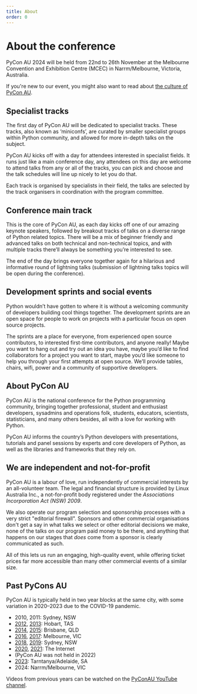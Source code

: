 ```yaml
---
title: About
order: 0
---
```


# About the conference

PyCon AU 2024 will be held from 22nd to 26th November at the Melbourne Convention and Exhibition Centre (MCEC) in Narrm/Melbourne, Victoria, Australia.

If you're new to our event, you might also want to read about [the culture of PyCon AU](/about/culture/).

## Specialist tracks

The first day of PyCon AU will be dedicated to specialist tracks. These tracks, also known as ‘miniconfs’, are curated by smaller specialist groups within Python community, and allowed for more in-depth talks on the subject.

PyCon AU kicks off with a day for attendees interested in specialist fields. It runs just like a main conference day, any attendees on this day are welcome to attend talks from any or all of the tracks, you can pick and choose and the talk schedules will line up nicely to let you do that.

Each track is organised by specialists in their field, the talks are selected by the track organisers in coordination with the program committee.

## Conference main track

This is the core of PyCon AU, as each day kicks off one of our amazing keynote speakers, followed by breakout tracks of talks on a diverse range of Python related topics. There will be a mix of beginner friendly and advanced talks on both technical and non-technical topics, and with multiple tracks there’ll always be something you’re interested to see.

The end of the day brings everyone together again for a hilarious and informative round of lightning talks (submission of lightning talks topics will be open during the conference).

## Development sprints and social events

Python wouldn’t have gotten to where it is without a welcoming community of developers building cool things together. The development sprints are an open space for people to work on projects with a particular focus on open source projects.

The sprints are a place for everyone, from experienced open source contributors, to interested first-time contributors, and anyone really! Maybe you want to hang out and try out an idea you have, maybe you’d like to find collaborators for a project you want to start, maybe you’d like someone to help you through your first attempts at open source. We’ll provide tables, chairs, wifi, power and a community of supportive developers.

## About PyCon AU

PyCon AU is the national conference for the Python programming community, bringing together professional, student and enthusiast developers, sysadmins and operations folk, students, educators, scientists, statisticians, and many others besides, all with a love for working with Python.

PyCon AU informs the country’s Python developers with presentations, tutorials and panel sessions by experts and core developers of Python, as well as the libraries and frameworks that they rely on.

## We are independent and not-for-profit

PyCon AU is a labour of love, run independently of commercial interests by an all-volunteer team. The legal and financial structure is provided by Linux Australia Inc., a not-for-profit body registered under the _Associations Incorporation Act (NSW) 2009_.

We also operate our program selection and sponsorship processes with a very strict "editorial firewall". Sponsors and other commercial organisations don't get a say in what talks we select or other editorial decisions we make, none of the talks on our program paid money to be there, and anything that happens on our stages that _does_ come from a sponsor is clearly communicated as such.

All of this lets us run an engaging, high-quality event, while offering ticket prices far more accessible than many other commercial events of a similar size.

## Past PyCons AU

PyCon AU is typically held in two year blocks at the same city, with some variation in 2020–2023 due to the COVID-19 pandemic.

- 2010, 2011: Sydney, NSW
- [2012](https://2012.pycon-au.org), [2013](https://2013.pycon-au.org): Hobart, TAS
- [2014](https://2014.pycon-au.org), [2015](https://2015.pycon-au.org): Brisbane, QLD
- [2016](https://2016.pycon-au.org), [2017](https://2017.pycon-au.org): Melbourne, VIC
- [2018](https://2018.pycon-au.org), [2019](https://2019.pycon-au.org): Sydney, NSW
- [2020](https://2020.pycon.org.au), [2021](https://2021.pycon.org.au): The Internet
- (PyCon AU was not held in 2022)
- [2023](https://2023.pycon.org.au): Tarntanya/Adelaide, SA
- 2024: Narrm/Melbourne, VIC

Videos from previous years can be watched on the [PyConAU YouTube channel](https://www.youtube.com/user/PyConAU).
